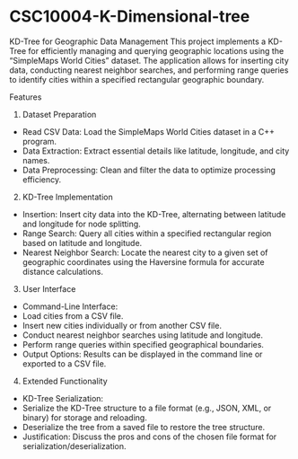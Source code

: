 # CSC10004-K-Dimensional-tree

KD-Tree for Geographic Data Management
This project implements a KD-Tree for efficiently managing and querying geographic locations using the “SimpleMaps World Cities” dataset. The application allows for inserting city data, conducting nearest neighbor searches, and performing range queries to identify cities within a specified rectangular geographic boundary.

Features

1. Dataset Preparation
  - Read CSV Data: Load the SimpleMaps World Cities dataset in a C++ program.
  - Data Extraction: Extract essential details like latitude, longitude, and city names.
  - Data Preprocessing: Clean and filter the data to optimize processing efficiency.

2. KD-Tree Implementation 
  - Insertion: Insert city data into the KD-Tree, alternating between latitude and longitude for node splitting.
  - Range Search: Query all cities within a specified rectangular region based on latitude and longitude.
  - Nearest Neighbor Search: Locate the nearest city to a given set of geographic coordinates using the Haversine formula for accurate distance calculations.

3. User Interface
  - Command-Line Interface:
  - Load cities from a CSV file.
  - Insert new cities individually or from another CSV file.
  - Conduct nearest neighbor searches using latitude and longitude.
  - Perform range queries within specified geographical boundaries.
  - Output Options: Results can be displayed in the command line or exported to a CSV file.

4. Extended Functionality 
  - KD-Tree Serialization:
  - Serialize the KD-Tree structure to a file format (e.g., JSON, XML, or binary) for storage and reloading.
  - Deserialize the tree from a saved file to restore the tree structure.
  - Justification: Discuss the pros and cons of the chosen file format for serialization/deserialization.
